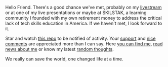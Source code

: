 Hello Friend. There's a good chance we've met, probably on my [livestream](https://linktr.ee/rwxrob) or at one of my live presentations or maybe at SKILSTAK, a learning community I founded with my own retirement money to address the critical lack of tech skills education in America. If we haven't met, I look forward to it.

Star and watch [this repo](https://github.com/rwxrob/rwxrob) to be notified of activity. Your [support](https://github.com/sponsors/rwxrob) and [nice comments](https://github.com/rwxrob/rwxrob/issues/1) are appreciated more than I can say. Here [you can find me](https://linktr.ee/rwxrob), [read news about me](https://github.com/rwxrob/rwxrob/issues/2) or know my latest [random thoughts](https://github.com/rwxrob/rwxrob/tree/main/thoughts#readme).

We really can save the world, one changed life at a time.
